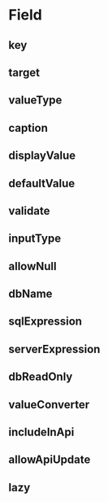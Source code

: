 # Field
## key
## target
## valueType
## caption
## displayValue
## defaultValue
## validate
## inputType
## allowNull
## dbName
## sqlExpression
## serverExpression
## dbReadOnly
## valueConverter
## includeInApi
## allowApiUpdate
## lazy
